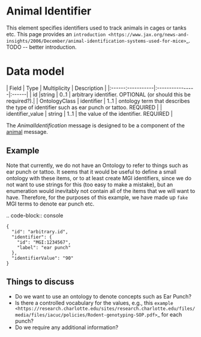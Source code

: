 # Animal Identifier


This element specifies identifiers used to track animals in cages or tanks etc.
This page provides an `introduction <https://www.jax.org/news-and-insights/2006/December/animal-identification-systems-used-for-mice>`_.
TODO -- better introduction.



# Data model


| Field | Type | Multiplicity |  Description |
|:------:-----------|:----------------|:------|
| id     |string | 0..1 | arbitrary identifier. OPTIONAL (or should this be required?).|
| OntologyClass | identifier | 1..1 | ontology term that describes the type of identifier such as ear punch or tattoo. REQUIRED |
| identifier_value | string | 1..1 |  the value of the identifier. REQUIRED |

The *AnimalIdentification* message is designed to be a component of the [animal](animal.md) message.


## Example


Note that currently, we do not have an Ontology to refer to things such as ear punch or tattoo. It seems that it
would be useful to define a small ontology with these items, or to at least create MGI identifiers, since we do not
want to use strings for this (too easy to make a mistake), but an enumeration would inevitably not contain all of the
items that we will want to have. Therefore, for the purposes of this example, we have made up ``fake`` MGI terms to denote ear punch etc.

.. code-block:: console

    {
      "id": "arbitrary.id",
      "identifier": {
        "id": "MGI:1234567",
        "label": "ear punch"
      },
      "identifierValue": "90"
    }


## Things to discuss


- Do we want to use an ontology to denote concepts such as Ear Punch?
- Is there a controlled vocabulary for the values, e.g., this `example <https://research.charlotte.edu/sites/research.charlotte.edu/files/media/files/iacuc/policies/Rodent-genotyping-SOP.pdf>`_ for each punch?
- Do we require any additional information?
